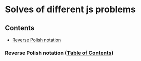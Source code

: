 # Solves of different js problems

## Contents

* [Reverse Polish notation](#reverse-polish-notation-table-of-contents)

### Reverse Polish notation ([Table of Contents](#contents))
